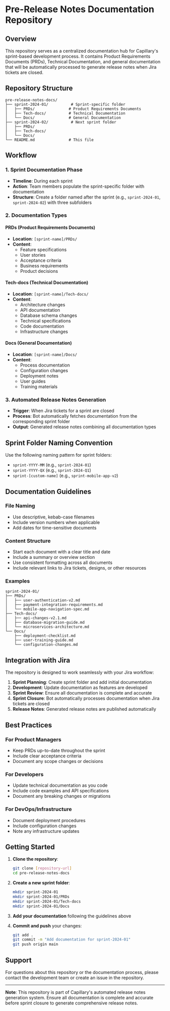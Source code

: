 # Pre-Release Notes Documentation Repository

## Overview

This repository serves as a centralized documentation hub for Capillary's sprint-based development process. It contains Product Requirements Documents (PRDs), Technical Documentation, and general documentation that will be automatically processed to generate release notes when Jira tickets are closed.

## Repository Structure

```
pre-release-notes-docs/
├── sprint-2024-01/          # Sprint-specific folder
│   ├── PRDs/               # Product Requirements Documents
│   ├── Tech-docs/          # Technical Documentation
│   └── Docs/               # General Documentation
├── sprint-2024-02/          # Next sprint folder
│   ├── PRDs/
│   ├── Tech-docs/
│   └── Docs/
└── README.md               # This file
```

## Workflow

### 1. Sprint Documentation Phase
- **Timeline**: During each sprint
- **Action**: Team members populate the sprint-specific folder with documentation
- **Structure**: Create a folder named after the sprint (e.g., `sprint-2024-01`, `sprint-2024-02`) with three subfolders

### 2. Documentation Types

#### PRDs (Product Requirements Documents)
- **Location**: `[sprint-name]/PRDs/`
- **Content**: 
  - Feature specifications
  - User stories
  - Acceptance criteria
  - Business requirements
  - Product decisions

#### Tech-docs (Technical Documentation)
- **Location**: `[sprint-name]/Tech-docs/`
- **Content**:
  - Architecture changes
  - API documentation
  - Database schema changes
  - Technical specifications
  - Code documentation
  - Infrastructure changes

#### Docs (General Documentation)
- **Location**: `[sprint-name]/Docs/`
- **Content**:
  - Process documentation
  - Configuration changes
  - Deployment notes
  - User guides
  - Training materials

### 3. Automated Release Notes Generation
- **Trigger**: When Jira tickets for a sprint are closed
- **Process**: Bot automatically fetches documentation from the corresponding sprint folder
- **Output**: Generated release notes combining all documentation types

## Sprint Folder Naming Convention

Use the following naming pattern for sprint folders:
- `sprint-YYYY-MM` (e.g., `sprint-2024-01`)
- `sprint-YYYY-QX` (e.g., `sprint-2024-Q1`)
- `sprint-[custom-name]` (e.g., `sprint-mobile-app-v2`)

## Documentation Guidelines

### File Naming
- Use descriptive, kebab-case filenames
- Include version numbers when applicable
- Add dates for time-sensitive documents

### Content Structure
- Start each document with a clear title and date
- Include a summary or overview section
- Use consistent formatting across all documents
- Include relevant links to Jira tickets, designs, or other resources

### Examples
```
sprint-2024-01/
├── PRDs/
│   ├── user-authentication-v2.md
│   ├── payment-integration-requirements.md
│   └── mobile-app-navigation-spec.md
├── Tech-docs/
│   ├── api-changes-v2.1.md
│   ├── database-migration-guide.md
│   └── microservices-architecture.md
└── Docs/
    ├── deployment-checklist.md
    ├── user-training-guide.md
    └── configuration-changes.md
```

## Integration with Jira

The repository is designed to work seamlessly with your Jira workflow:

1. **Sprint Planning**: Create sprint folder and add initial documentation
2. **Development**: Update documentation as features are developed
3. **Sprint Review**: Ensure all documentation is complete and accurate
4. **Sprint Closure**: Bot automatically processes documentation when Jira tickets are closed
5. **Release Notes**: Generated release notes are published automatically

## Best Practices

### For Product Managers
- Keep PRDs up-to-date throughout the sprint
- Include clear acceptance criteria
- Document any scope changes or decisions

### For Developers
- Update technical documentation as you code
- Include code examples and API specifications
- Document any breaking changes or migrations

### For DevOps/Infrastructure
- Document deployment procedures
- Include configuration changes
- Note any infrastructure updates

## Getting Started

1. **Clone the repository**:
   ```bash
   git clone [repository-url]
   cd pre-release-notes-docs
   ```

2. **Create a new sprint folder**:
   ```bash
   mkdir sprint-2024-01
   mkdir sprint-2024-01/PRDs
   mkdir sprint-2024-01/Tech-docs
   mkdir sprint-2024-01/Docs
   ```

3. **Add your documentation** following the guidelines above

4. **Commit and push** your changes:
   ```bash
   git add .
   git commit -m "Add documentation for sprint-2024-01"
   git push origin main
   ```

## Support

For questions about this repository or the documentation process, please contact the development team or create an issue in the repository.

---

**Note**: This repository is part of Capillary's automated release notes generation system. Ensure all documentation is complete and accurate before sprint closure to generate comprehensive release notes.
